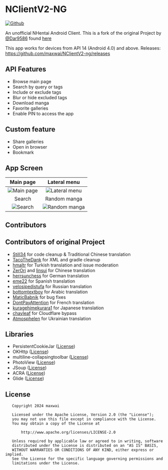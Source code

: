 # NClientV2-NG

[![Github](https://img.shields.io/github/v/release/maxwai/NClientV2-ng.svg?logo=github)](https://github.com/maxwai/NClientV2-ng/releases/latest)

An unofficial NHentai Android Client. This is a fork of the original Project by [@Dar9586](https://github.com/Dar9586) found [here](https://github.com/Dar9586/NClientV2)

This app  works for devices from API 14 (Android 4.0) and above.
Releases: <https://github.com/maxwai/NClientV2-ng/releases>

## API Features

- Browse main page
- Search by query or tags
- Include or exclude tags
- Blur or hide excluded tags
- Download manga
- Favorite galleries
- Enable PIN to access the app

## Custom feature

- Share galleries
- Open in browser
- Bookmark

## App Screen

Main page|Lateral menu
:-:|:-:
![Main page](https://raw.githubusercontent.com/maxwai/NClientV2-ng/master/fastlane/metadata/android/en-US/images/phoneScreenshots/img1.jpg)|![Lateral menu](https://raw.githubusercontent.com/maxwai/NClientV2-ng/master/fastlane/metadata/android/en-US/images/phoneScreenshots/img2.jpg)
Search|Random manga
![Search](https://raw.githubusercontent.com/maxwai/NClientV2-ng/master/fastlane/metadata/android/en-US/images/phoneScreenshots/img3.jpg)|![Random manga](https://raw.githubusercontent.com/maxwai/NClientV2-ng/master/fastlane/metadata/android/en-US/images/phoneScreenshots/img4.jpg)

## Contributors

## Contributors of original Project

- [Still34](https://github.com/Still34) for code cleanup & Traditional Chinese translation
- [TacoTheDank](https://github.com/TacoTheDank) for XML and gradle cleanup
- [hmaltr](https://github.com/hmaltr) for Turkish translation and issue moderation
- [ZerOri](https://github.com/ZerOri) and [linsui](https://github.com/linsui) for Chinese translation
- [herrsunchess](https://github.com/herrsunchess) for German translation
- [eme22](https://github.com/herrsunchess) for Spanish translation
- [velosipedistufa](https://github.com/velosipedistufa) for Russian translation
- [bottomtextboy](https://github.com/bottomtextboy) for Arabic translation
- [MaticBabnik](https://github.com/MaticBabnik) for bug fixes
- [DontPayAttention](https://github.com/DontPayAttention) for French translation
- [kuragehimekurara1](https://github.com/kuragehimekurara1) for Japanese translation
- [chayleaf](https://github.com/chayleaf) for Cloudflare bypass
- [Atmosphelen](https://github.com/Atmosphelen) for Ukrainian translation

## Libraries

- PersistentCookieJar ([License](https://github.com/franmontiel/PersistentCookieJar/blob/master/LICENSE.txt))
- OKHttp ([License](https://github.com/square/okhttp/blob/master/LICENSE.txt))
- multiline-collapsingtoolbar ([License](https://github.com/opacapp/multiline-collapsingtoolbar/blob/master/LICENSE))
- PhotoView ([License](https://github.com/chrisbanes/PhotoView/blob/master/LICENSE))
- JSoup ([License](https://github.com/jhy/jsoup/blob/master/LICENSE))
- ACRA ([License](https://github.com/ACRA/acra/blob/master/LICENSE))
- Glide ([License](https://github.com/bumptech/glide/blob/master/LICENSE))

## License

```text
   Copyright 2024 maxwai

   Licensed under the Apache License, Version 2.0 (the "License");
   you may not use this file except in compliance with the License.
   You may obtain a copy of the License at

       http://www.apache.org/licenses/LICENSE-2.0

   Unless required by applicable law or agreed to in writing, software
   distributed under the License is distributed on an "AS IS" BASIS,
   WITHOUT WARRANTIES OR CONDITIONS OF ANY KIND, either express or implied.
   See the License for the specific language governing permissions and
   limitations under the License.
```
